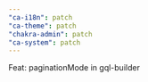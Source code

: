 ```yaml
---
"ca-i18n": patch
"ca-theme": patch
"chakra-admin": patch
"ca-system": patch
---
```


Feat: paginationMode in gql-builder

